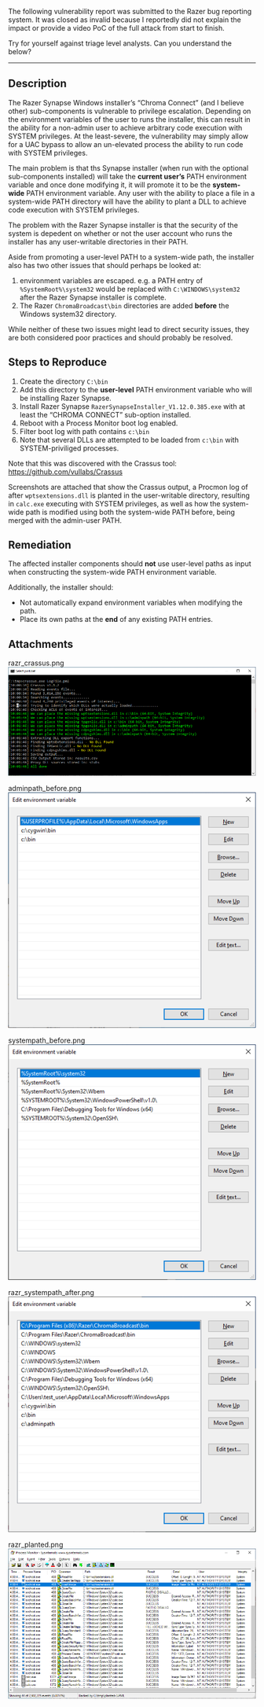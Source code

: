 
The following vulnerability report was submitted to the Razer bug reporting system. It was closed as invalid because I reportedly did not explain the impact or provide a video PoC of the full attack from start to finish.

Try for yourself against triage level analysts. Can you understand the below?

---

## Description

The Razer Synapse Windows installer’s “Chroma Connect” (and I believe other) sub-components is vulnerable to privilege escalation. Depending on the environment variables of the user to runs the installer, this can result in the ability for a non-admin user to achieve arbitrary code execution with SYSTEM privileges. At the least-severe, the vulnerability may simply allow for a UAC bypass to allow an un-elevated process the ability to run code with SYSTEM privileges.

The main problem is that ths Synapse installer (when run with the optional sub-components installed) will take the **current user’s** PATH environment variable and once done modifying it, it will promote it to be the **system-wide** PATH environment variable. Any user with the ability to place a file in a system-wide PATH directory will have the ability to plant a DLL to achieve code execution with SYSTEM privileges.

The problem with the Razer Synapse installer is that the security of the system is depedent on whether or not the user account who runs the installer has any user-writable directories in their PATH.

Aside from promoting a user-level PATH to a system-wide path, the installer also has two other issues that should perhaps be looked at:

1.  environment variables are escaped. e.g. a PATH entry of `%SystemRoot%\system32` would be replaced with `C:\WINDOWS\system32` after the Razer Synapse installer is complete.
2.  The Razer `ChromaBroadcast\bin` directories are added **before** the Windows system32 directory.

While neither of these two issues might lead to direct security issues, they are both considered poor practices and should probably be resolved.

## Steps to Reproduce

1.  Create the directory `C:\bin`
2.  Add this directory to the **user-level** PATH environment variable who will be installing Razer Synapse.
3.  Install Razer Synapse `RazerSynapseInstaller_V1.12.0.385.exe` with at least the “CHROMA CONNECT” sub-option installed.
4.  Reboot with a Process Monitor boot log enabled.
5.  Filter boot log with path contains `c:\bin`
6.  Note that several DLLs are attempted to be loaded from `c:\bin` with SYSTEM-priviliged processes.

Note that this was discovered with the Crassus tool: <https://github.com/vullabs/Crassus>

Screenshots are attached that show the Crassus output, a Procmon log of after `wptsextensions.dll` is planted in the user-writable directory, resulting in `calc.exe` executing with SYSTEM privileges, as well as how the system-wide path is modified using both the system-wide PATH before, being merged with the admin-user PATH.

## Remediation

The affected installer components should **not** use user-level paths as input when constructing the system-wide PATH environment variable.

Additionally, the installer should:

-   Not automatically expand environment variables when modifying the path.
-   Place its own paths at the **end** of any existing PATH entries.

## Attachments
razr_crassus.png  
![Crassus results for Razer software](razr_crassus.png)

adminpath_before.png  
![Admin user PATH before software installation](adminpath_before.png)

systempath_before.png  
![System PATH before software installation](systempath_before.png)

razr_systempath_after.png  
![System PATH after software installation](razr_systempath_after.png)

razr_planted.png  
![Planted DLL resulting in calc.exe with SYSTEM privileges](razr_planted.png)